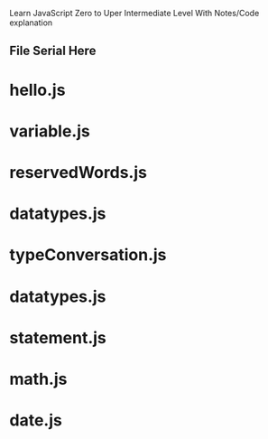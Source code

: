 Learn JavaScript Zero to Uper Intermediate Level With Notes/Code explanation

## File Serial Here

# hello.js
# variable.js
# reservedWords.js
# datatypes.js
# typeConversation.js
# datatypes.js
# statement.js
# math.js
# date.js
#
#
#
#
#
#
#
#
#
#
#
#
#
#
#
#
#

